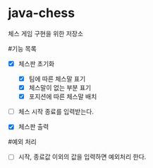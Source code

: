 # java-chess
체스 게임 구현을 위한 저장소


#기능 목록
- [x] 체스판 초기화
    - [x] 팀에 따른 체스말 표기
    - [x] 체스말이 없는 부분 표기 
    - [x] 포지션에 따른 체스말 배치
- [ ] 체스 시작 종료를 입력받는다. 
- [x] 체스판 출력 


#예외 처리
- [ ] 시작, 종료값 이외의 값을 입력하면 예외처리 한다.
   